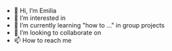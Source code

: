 - 👋 Hi, I’m Emilia
- 👀 I’m interested in 
- 🌱 I’m currently learning "how to ..." in group projects
- 💞️ I’m looking to collaborate on 
- 📫 How to reach me 

<!---
emilia276223/emilia276223 is a ✨ special ✨ repository because its `README.md` (this file) appears on your GitHub profile.
You can click the Preview link to take a look at your changes.
--->
